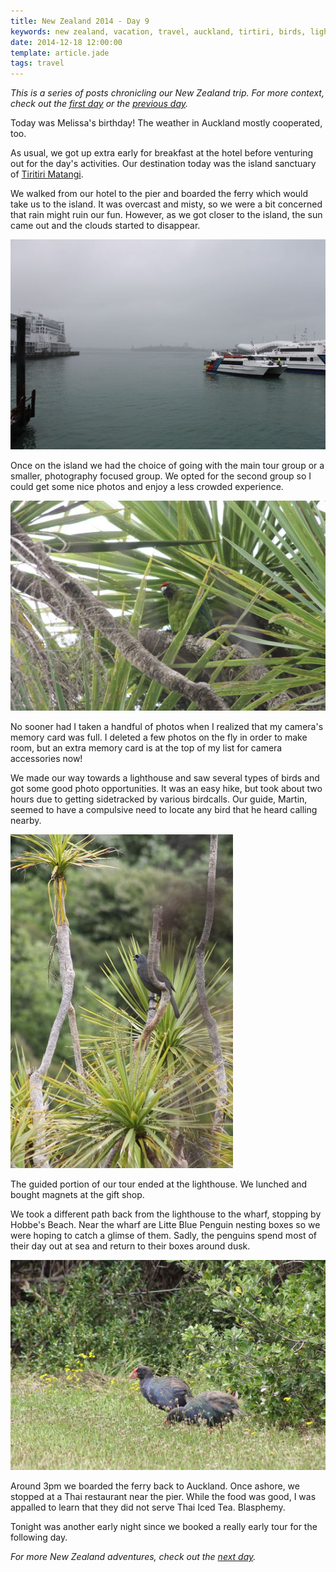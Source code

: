 ```yaml
---
title: New Zealand 2014 - Day 9
keywords: new zealand, vacation, travel, auckland, tirtiri, birds, lighthouse, birthday, ferry, thai
date: 2014-12-18 12:00:00
template: article.jade
tags: travel
---
```

*This is a series of posts chronicling our New Zealand trip. For more context, check out the [first day][first] or the [previous day][prev].*

Today was Melissa's birthday! The weather in Auckland mostly cooperated, too.

As usual, we got up extra early for breakfast at the hotel before venturing out for the day's activities. Our destination today was the island sanctuary of [Tiritiri Matangi][1].

We walked from our hotel to the pier and boarded the ferry which would take us to the island. It was overcast and misty, so we were a bit concerned that rain might ruin our fun. However, as we got closer to the island, the sun came out and the clouds started to disappear.

[![Looking at from Pier 4, Auckland][t1]][p1]

Once on the island we had the choice of going with the main tour group or a smaller, photography focused group. We opted for the second group so I could get some nice photos and enjoy a less crowded experience.

[![A bird on Tiritiri Matangi Island][t2]][p2]

No sooner had I taken a handful of photos when I realized that my camera's memory card was full. I deleted a few photos on the fly in order to make room, but an extra memory card is at the top of my list for camera accessories now!

We made our way towards a lighthouse and saw several types of birds and got some good photo opportunities. It was an easy hike, but took about two hours due to getting sidetracked by various birdcalls. Our guide, Martin, seemed to have a compulsive need to locate any bird that he heard calling nearby.

[![A bird on Tiritiri Matangi Island][t3]][p3]

The guided portion of our tour ended at the lighthouse. We lunched and bought magnets at the gift shop.

We took a different path back from the lighthouse to the wharf, stopping by Hobbe's Beach. Near the wharf are Litte Blue Penguin nesting boxes so we were hoping to catch a glimse of them. Sadly, the penguins spend most of their day out at sea and return to their boxes around dusk.

[![A bird on Tiritiri Matangi Island][t4]][p4]

Around 3pm we boarded the ferry back to Auckland. Once ashore, we stopped at a Thai restaurant near the pier. While the food was good, I was appalled to learn that they did not serve Thai Iced Tea. Blasphemy.

Tonight was another early night since we booked a really early tour for the following day.

*For more New Zealand adventures, check out the [next day][next].*

[first]: /blog/new-zealand-2014-day-1/
[prev]: /blog/new-zealand-2014-day-8/
[next]: /blog/new-zealand-2014-day-10/

[1]: http://en.wikipedia.org/wiki/Tiritiri_Matangi_Island

[p1]: /media/images/nz14/day9/wharf.jpg
[t1]: /media/images/nz14/day9/thumb-wharf.jpg
[p2]: /media/images/nz14/day9/bird-1.jpg
[t2]: /media/images/nz14/day9/thumb-bird-1.jpg
[p3]: /media/images/nz14/day9/bird-2.jpg
[t3]: /media/images/nz14/day9/thumb-bird-2.jpg
[p4]: /media/images/nz14/day9/bird-3.jpg
[t4]: /media/images/nz14/day9/thumb-bird-3.jpg
